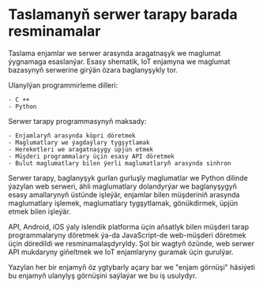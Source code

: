 # Taslamanyň serwer tarapy barada resminamalar

Taslama enjamlar we serwer arasynda aragatnaşyk we maglumat ýygnamaga esaslanýar.
Esasy shematik, IoT enjamyna we maglumat bazasynyň serwerine girýän özara baglanyşykly tor.

Ulanylýan programmirleme dilleri:

	- C ++
	- Python

Serwer tarapy programmasynyň maksady:

	- Enjamlaryň arasynda köpri döretmek
	- Maglumatlary we ýagdaýlary tygşytlamak
	- Hereketleri we aragatnaşygy üpjün etmek
	- Müşderi programmalary üçin esasy API döretmek
	- Bulut maglumatlary bilen ýerli maglumatlaryň arasynda sinhron

Serwer tarapy, baglanyşyk gurlan gurluşly maglumatlar we Python dilinde ýazylan web serweri, ähli maglumatlary dolandyrýar we baglanyşygyň esasy amallarynyň üstünde işleýär, enjamlar bilen müşderiniň arasynda maglumatlary işlemek, maglumatlary tygşytlamak, gönükdirmek, üpjün etmek bilen işleýär.

API, Android, iOS ýaly islendik platforma üçin aňsatlyk bilen müşderi tarap programmalaryny döretmek ýa-da JavaScript-de web-müşderi döretmek üçin döredildi we resminamalaşdyryldy. Şol bir wagtyň özünde, web serwer API mukdaryny giňeltmek we IoT enjamlaryny guramak üçin gurulýar.

Yazylan her bir enjamyň öz ygtybarly açary bar we "enjam görnüşi" häsiýeti bu enjamyň ulanylyş görnüşini saýlaýar we bu iş usulydyr.
